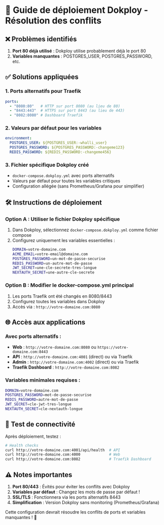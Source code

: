 # 🚀 Guide de déploiement Dokploy - Résolution des conflits

## ❌ Problèmes identifiés

1. **Port 80 déjà utilisé** : Dokploy utilise probablement déjà le port 80
2. **Variables manquantes** : POSTGRES_USER, POSTGRES_PASSWORD, etc.

## ✅ Solutions appliquées

### 1. **Ports alternatifs pour Traefik**
```yaml
ports:
  - "8080:80"   # HTTP sur port 8080 (au lieu de 80)
  - "8443:443"  # HTTPS sur port 8443 (au lieu de 443) 
  - "8082:8080" # Dashboard Traefik
```

### 2. **Valeurs par défaut pour les variables**
```yaml
environment:
  POSTGRES_USER: ${POSTGRES_USER:-whalli_user}
  POSTGRES_PASSWORD: ${POSTGRES_PASSWORD:-changeme123}
  REDIS_PASSWORD: ${REDIS_PASSWORD:-changeme456}
```

### 3. **Fichier spécifique Dokploy créé**
- `docker-compose.dokploy.yml` avec ports alternatifs
- Valeurs par défaut pour toutes les variables critiques
- Configuration allégée (sans Prometheus/Grafana pour simplifier)

## 🛠️ Instructions de déploiement

### Option A : Utiliser le fichier Dokploy spécifique
1. Dans Dokploy, sélectionnez `docker-compose.dokploy.yml` comme fichier compose
2. Configurez uniquement les variables essentielles :
   ```bash
   DOMAIN=votre-domaine.com
   ACME_EMAIL=votre-email@domaine.com
   POSTGRES_PASSWORD=un-mot-de-passe-securise
   REDIS_PASSWORD=un-autre-mot-de-passe
   JWT_SECRET=une-cle-secrete-tres-longue
   NEXTAUTH_SECRET=une-autre-cle-secrete
   ```

### Option B : Modifier le docker-compose.yml principal
1. Les ports Traefik ont été changés en 8080/8443
2. Configurez toutes les variables dans Dokploy
3. Accès via : `http://votre-domaine.com:8080`

## 🌐 Accès aux applications

### Avec ports alternatifs :
- **Web** : `http://votre-domaine.com:8080` ou `https://votre-domaine.com:8443`
- **API** : `http://votre-domaine.com:4001` (direct) ou via Traefik
- **Admin** : `http://votre-domaine.com:4002` (direct) ou via Traefik
- **Traefik Dashboard** : `http://votre-domaine.com:8082`

### Variables minimales requises :
```bash
DOMAIN=votre-domaine.com
POSTGRES_PASSWORD=mot-de-passe-securise
REDIS_PASSWORD=autre-mot-de-passe
JWT_SECRET=cle-jwt-tres-longue
NEXTAUTH_SECRET=cle-nextauth-longue
```

## 🔧 Test de connectivité

Après déploiement, testez :
```bash
# Health checks
curl http://votre-domaine.com:4001/api/health  # API
curl http://votre-domaine.com:4000             # Web
curl http://votre-domaine.com:8082             # Traefik Dashboard
```

## ⚠️ Notes importantes

1. **Port 80/443** : Évités pour éviter les conflits avec Dokploy
2. **Variables par défaut** : Changez les mots de passe par défaut !
3. **SSL/TLS** : Fonctionnera via les ports alternatifs 8443
4. **Simplification** : Version Dokploy sans monitoring (Prometheus/Grafana)

Cette configuration devrait résoudre les conflits de ports et variables manquantes ! 🎉